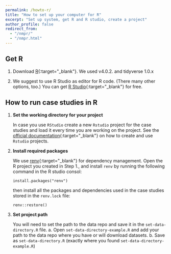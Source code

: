 ```yaml
---
permalink: /howto-r/
title: "How to set up your computer for R"
excerpt: "Set up system, get R and R studio, create a project"
author_profile: false
redirect_from:
  - "/nmpr/"
  - "/nmpr.html"
---
```



## Get R
1. Download [R](https://www.r-project.org/){:target="_blank"}. We used v4.0.2. and tidyverse 1.0.x

2. We suggest to use R Studio as editor for R code. (There many other options, too.) You can get [R Studio](https://rstudio.com/products/rstudio/download/){:target="_blank"} for free.


## How to run case studies in R

1. **Set the working directory for your project**

   In case you use `RStudio` create a new `Rstudio` project for the case studies and load it every time you are working on the project. See the [official documentation](https://support.rstudio.com/hc/en-us/articles/200526207-Using-Projects){:target="_blank"} on how to create and use `Rstudio` projects.
	
2. **Install required packages**

   We use [renv](https://rstudio.github.io/renv/articles/renv.html){:target="_blank"} for dependency management. Open the R project you created in Step 1., and install `renv` by running the following command in the R studio consol:
   ```
   install.packages("renv")
   ```
   then install all the packages and dependencies used in the case studies stored in the `renv.lock` file:
   ```
   renv::restore()
   ```

3. **Set project path**

   You will need to set the path to the data repo and save it in the `set-data-directory.R` file. a. Open `set-data-directory-example.R` and add your path to the data repo where you have or will download datasets. b. Save as  `set-data-directory.R` (exactly where you found `set-data-directory-example.R`)


